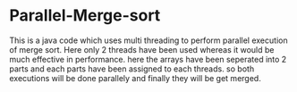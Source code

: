 # Parallel-Merge-sort
This is a java code which uses multi threading to perform parallel execution of merge sort. Here only 2 threads have been used whereas it would be much effective in performance. here the arrays have been seperated into 2 parts and each parts have been assigned to each threads. so both executions will be done parallely and finally they will be get merged.
